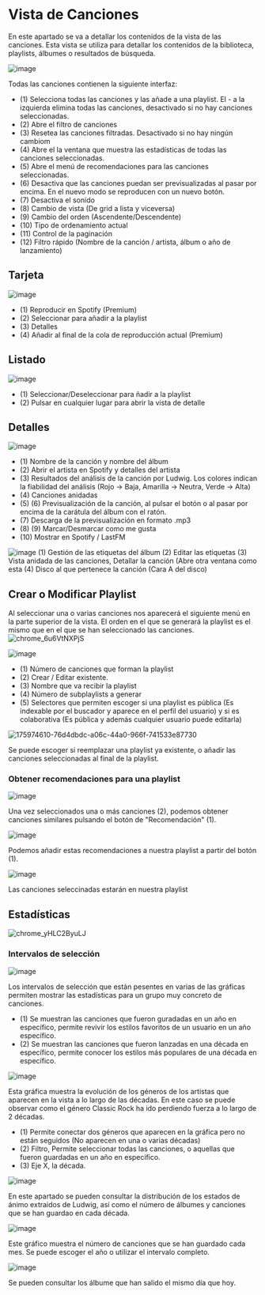 # Vista de Canciones

En este apartado se va a detallar los contenidos de la vista de las canciones. Esta vista se utiliza para detallar los contenidos de la biblioteca, playlists, álbumes o resultados de búsqueda.

![image](https://user-images.githubusercontent.com/10118909/175969433-0f322f11-87a3-4ce9-85e4-476cb0ad6e58.png)

Todas las canciones contienen la siguiente interfaz:

- (1) Selecciona todas las canciones y las añade a una playlist. El - a la izquierda elimina todas las canciones, desactivado si no hay canciones seleccionadas.
- (2) Abre el filtro de canciones
- (3) Resetea las canciones filtradas. Desactivado si no hay ningún cambiom
- (4) Abre el la ventana que muestra las estadísticas de todas las canciones seleccionadas.
- (5) Abre el menú de recomendaciones para las canciones seleccionadas.
- (6) Desactiva que las canciones puedan ser previsualizadas al pasar por encima. En el nuevo modo se reproducen con un nuevo botón.
- (7) Desactiva el sonido
- (8) Cambio de vista (De grid a lista y viceversa)
- (9) Cambio del orden (Ascendente/Descendente)
- (10) Tipo de ordenamiento actual
- (11) Control de la paginación
- (12) Filtro rápido (Nombre de la canción / artista, álbum o año de lanzamiento)

## Tarjeta

![image](https://user-images.githubusercontent.com/10118909/175971052-c2b565ed-1832-48cf-afb1-a1d22f30c9cc.png)

- (1) Reproducir en Spotify (Premium)
- (2) Seleccionar para añadir a la playlist
- (3) Detalles
- (4) Añadir al final de la cola de reproducción actual (Premium)

## Listado

![image](https://user-images.githubusercontent.com/10118909/175971628-88e50c1f-97c9-456c-a457-6d028ae72c5d.png)

- (1) Seleccionar/Deseleccionar para ñadir a la playlist
- (2) Pulsar en cualquier lugar para abrir la vista de detalle

## Detalles

![image](https://user-images.githubusercontent.com/10118909/175972057-ba2fe60e-23fc-44ac-9101-20dc370956eb.png)

- (1) Nombre de la canción y nombre del álbum
- (2) Abrir el artista en Spotify y detalles del artista
- (3) Resultados del análisis de la canción por Ludwig. Los colores indican la fiabilidad del análisis (Rojo -> Baja, Amarilla -> Neutra, Verde -> Alta)
- (4) Canciones anidadas
- (5) (6) Previsualización de la canción, al pulsar el botón o al pasar por encima de la carátula del álbum con el ratón.
- (7) Descarga de la previsualización en formato .mp3
- (8) (9) Marcar/Desmarcar como me gusta
- (10) Mostrar en Spotify / LastFM

![image](https://user-images.githubusercontent.com/10118909/175972577-3ef9ac8e-e37b-4b3a-a20e-3859e4f52fe8.png)
(1) Gestión de las etiquetas del álbum
(2) Editar las etiquetas
(3) Vista anidada de las canciones, Detallar la canción (Abre otra ventana como esta
(4) Disco al que pertenece la canción (Cara A del disco)

## Crear o Modificar Playlist

Al seleccionar una o varias canciones nos aparecerá el siguiente menú en la parte superior de la vista.
El orden en el que se generará la playlist es el mismo que en el que se han seleccionado las canciones.
![chrome_6u6VtNXPjS](https://user-images.githubusercontent.com/10118909/175973724-d1a759b4-88e2-4968-b076-47ef36ad489d.gif)

![image](https://user-images.githubusercontent.com/10118909/175973998-97d12489-3fab-4ab7-9d9c-994f727cfe78.png)

- (1) Número de canciones que forman la playlist
- (2) Crear / Editar existente.
- (3) Nombre que va recibir la playlist
- (4) Número de subplaylists a generar
- (5) Selectores que permiten escoger si una playlist es pública (Es indexable por el buscador y aparece en el perfil del usuario) y si es colaborativa (Es pública y además cualquier usuario puede editarla)

![175974610-76d4dbdc-a06c-44a0-966f-741533e87730](https://user-images.githubusercontent.com/10118909/175977066-69ebb46f-07e6-41c0-8546-26f0ef17ca55.gif)

Se puede escoger si reemplazar una playlist ya existente, o añadir las canciones seleccionadas al final de la playlist.

### Obtener recomendaciones para una playlist

![image](https://user-images.githubusercontent.com/10118909/176023157-ff421339-0eba-4f2d-a652-ee68ab86a758.png)

Una vez seleccionados una o más canciones (2), podemos obtener canciones similares pulsando el botón de "Recomendación" (1).

![image](https://user-images.githubusercontent.com/10118909/176023253-e560512c-4422-497b-97ac-f2097de361fb.png)

Podemos añadir estas recomendaciones a nuestra playlist a partir del botón (1).

![image](https://user-images.githubusercontent.com/10118909/176023463-b6236105-e143-485f-aa39-f8fbbd4bd12c.png)

Las canciones seleccinadas estarán en nuestra playlist

## Estadísticas

![chrome_yHLC2ByuLJ](https://user-images.githubusercontent.com/10118909/175974961-a5c029c9-2f20-4e5e-bfe1-904cb2b44a4c.gif)

### Intervalos de selección

![image](https://user-images.githubusercontent.com/10118909/175975372-fd046317-5b8a-4aaf-9a73-e2030fb957a8.png)

Los intervalos de selección que están pesentes en varias de las gráficas permiten mostrar las estadísticas para un grupo muy concreto de canciones.

- (1) Se muestran las canciones que fueron guradadas en un año en específico, permite revivir los estilos favoritos de un usuario en un año específico.
- (2) Se muestran las canciones que fueron lanzadas en una década en específico, permite conocer los estilos más populares de una década en específico.

![image](https://user-images.githubusercontent.com/10118909/175976181-9496807c-b267-481a-9689-efbe6bf60303.png)

Esta gráfica muestra la evolución de los géneros de los artistas que aparecen en la vista a lo largo de las décadas.
En este caso se puede observar como el género Classic Rock ha ido perdiendo fuerza a lo largo de 2 décadas.

- (1) Permite conectar dos géneros que aparecen en la gráfica pero no están seguidos (No aparecen en una o varias décadas)
- (2) Filtro, Permite seleccionar todas las canciones, o aquellas que fueron guardadas en un año en específico.
- (3) Eje X, la década.

![image](https://user-images.githubusercontent.com/10118909/176016514-189f1e01-3e42-4ded-8fa8-538ea012a9fa.png)

En este apartado se pueden consultar la distribución de los estados de ánimo extraidos de Ludwig, así como el número de álbumes y canciones que se han guardao en cada década.

![image](https://user-images.githubusercontent.com/10118909/176016818-e0758bc3-2218-4e6c-a3c2-0cb0107ad794.png)

Este gráfico muestra el número de canciones que se han guardado cada mes. Se puede escoger el año o utilizar el intervalo completo.

![image](https://user-images.githubusercontent.com/10118909/176016962-29eed2b9-3f56-4b9e-9f95-9116de3e4e4f.png)

Se pueden consultar los álbume que han salido el mismo día que hoy.
